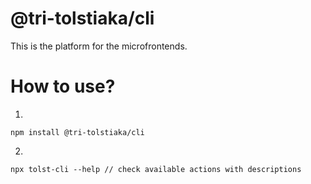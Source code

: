 # @tri-tolstiaka/cli
This is the platform for the microfrontends.

# How to use?
1.

```
npm install @tri-tolstiaka/cli
```

2. 

```
npx tolst-cli --help // check available actions with descriptions
```

